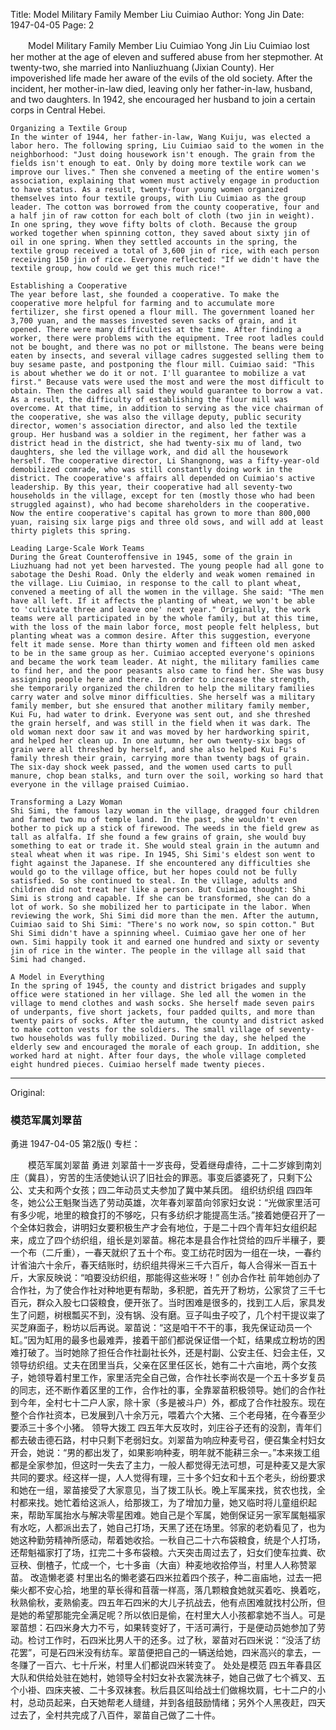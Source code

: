 Title: Model Military Family Member Liu Cuimiao
Author: Yong Jin
Date: 1947-04-05
Page: 2

　　Model Military Family Member Liu Cuimiao
    Yong Jin
    Liu Cuimiao lost her mother at the age of eleven and suffered abuse from her stepmother. At twenty-two, she married into Nanliuzhuang (Jixian County). Her impoverished life made her aware of the evils of the old society. After the incident, her mother-in-law died, leaving only her father-in-law, husband, and two daughters. In 1942, she encouraged her husband to join a certain corps in Central Hebei.

    Organizing a Textile Group
    In the winter of 1944, her father-in-law, Wang Kuiju, was elected a labor hero. The following spring, Liu Cuimiao said to the women in the neighborhood: "Just doing housework isn't enough. The grain from the fields isn't enough to eat. Only by doing more textile work can we improve our lives." Then she convened a meeting of the entire women's association, explaining that women must actively engage in production to have status. As a result, twenty-four young women organized themselves into four textile groups, with Liu Cuimiao as the group leader. The cotton was borrowed from the county cooperative, four and a half jin of raw cotton for each bolt of cloth (two jin in weight). In one spring, they wove fifty bolts of cloth. Because the group worked together when spinning cotton, they saved about sixty jin of oil in one spring. When they settled accounts in the spring, the textile group received a total of 3,600 jin of rice, with each person receiving 150 jin of rice. Everyone reflected: "If we didn't have the textile group, how could we get this much rice!"

    Establishing a Cooperative
    The year before last, she founded a cooperative. To make the cooperative more helpful for farming and to accumulate more fertilizer, she first opened a flour mill. The government loaned her 3,700 yuan, and the masses invested seven sacks of grain, and it opened. There were many difficulties at the time. After finding a worker, there were problems with the equipment. Tree root ladles could not be bought, and there was no pot or millstone. The beans were being eaten by insects, and several village cadres suggested selling them to buy sesame paste, and postponing the flour mill. Cuimiao said: "This is about whether we do it or not. I'll guarantee to mobilize a vat first." Because vats were used the most and were the most difficult to obtain. Then the cadres all said they would guarantee to borrow a vat. As a result, the difficulty of establishing the flour mill was overcome. At that time, in addition to serving as the vice chairman of the cooperative, she was also the village deputy, public security director, women's association director, and also led the textile group. Her husband was a soldier in the regiment, her father was a district head in the district, she had twenty-six mu of land, two daughters, she led the village work, and did all the housework herself. The cooperative director, Li Shangnong, was a fifty-year-old demobilized comrade, who was still constantly doing work in the district. The cooperative's affairs all depended on Cuimiao's active leadership. By this year, their cooperative had all seventy-two households in the village, except for ten (mostly those who had been struggled against), who had become shareholders in the cooperative. Now the entire cooperative's capital has grown to more than 800,000 yuan, raising six large pigs and three old sows, and will add at least thirty piglets this spring.

    Leading Large-Scale Work Teams
    During the Great Counteroffensive in 1945, some of the grain in Liuzhuang had not yet been harvested. The young people had all gone to sabotage the Deshi Road. Only the elderly and weak women remained in the village. Liu Cuimiao, in response to the call to plant wheat, convened a meeting of all the women in the village. She said: "The men have all left. If it affects the planting of wheat, we won't be able to 'cultivate three and leave one' next year." Originally, the work teams were all participated in by the whole family, but at this time, with the loss of the main labor force, most people felt helpless, but planting wheat was a common desire. After this suggestion, everyone felt it made sense. More than thirty women and fifteen old men asked to be in the same group as her. Cuimiao accepted everyone's opinions and became the work team leader. At night, the military families came to find her, and the poor peasants also came to find her. She was busy assigning people here and there. In order to increase the strength, she temporarily organized the children to help the military families carry water and solve minor difficulties. She herself was a military family member, but she ensured that another military family member, Kui Fu, had water to drink. Everyone was sent out, and she threshed the grain herself, and was still in the field when it was dark. The old woman next door saw it and was moved by her hardworking spirit, and helped her clean up. In one autumn, her own twenty-six bags of grain were all threshed by herself, and she also helped Kui Fu's family thresh their grain, carrying more than twenty bags of grain. The six-day shock week passed, and the women used carts to pull manure, chop bean stalks, and turn over the soil, working so hard that everyone in the village praised Cuimiao.

    Transforming a Lazy Woman
    Shi Simi, the famous lazy woman in the village, dragged four children and farmed two mu of temple land. In the past, she wouldn't even bother to pick up a stick of firewood. The weeds in the field grew as tall as alfalfa. If she found a few grains of grain, she would buy something to eat or trade it. She would steal grain in the autumn and steal wheat when it was ripe. In 1945, Shi Simi's eldest son went to fight against the Japanese. If she encountered any difficulties she would go to the village office, but her hopes could not be fully satisfied. So she continued to steal. In the village, adults and children did not treat her like a person. But Cuimiao thought: Shi Simi is strong and capable. If she can be transformed, she can do a lot of work. So she mobilized her to participate in the labor. When reviewing the work, Shi Simi did more than the men. After the autumn, Cuimiao said to Shi Simi: "There's no work now, so spin cotton." But Shi Simi didn't have a spinning wheel. Cuimiao gave her one of her own. Simi happily took it and earned one hundred and sixty or seventy jin of rice in the winter. The people in the village all said that Simi had changed.

    A Model in Everything
    In the spring of 1945, the county and district brigades and supply office were stationed in her village. She led all the women in the village to mend clothes and wash socks. She herself made seven pairs of underpants, five short jackets, four padded quilts, and more than twenty pairs of socks. After the autumn, the county and district asked to make cotton vests for the soldiers. The small village of seventy-two households was fully mobilized. During the day, she helped the elderly sew and encouraged the morale of each group. In addition, she worked hard at night. After four days, the whole village completed eight hundred pieces. Cuimiao herself made twenty pieces.



<hr /> 

Original: 


### 模范军属刘翠苗
勇进
1947-04-05
第2版()
专栏：

　　模范军属刘翠苗
    勇进
    刘翠苗十一岁丧母，受着继母虐待，二十二岁嫁到南刘庄（冀县），穷苦的生活使她认识了旧社会的罪恶。事变后婆婆死了，只剩下公公、丈夫和两个女孩；四二年动员丈夫参加了冀中某兵团。
    组织纺织组
    四四年冬，她公公王魁聚当选了劳动英雄，次年春刘翠苗向邻家妇女说：“光做家里活可有多少呢，地里的粮食打的不够吃，只有多纺织才能提高生活。”接着她便召开了一个全体妇救会，讲明妇女要积极生产才会有地位，于是二十四个青年妇女组织起来，成立了四个纺织组，组长是刘翠苗。棉花本是县合作社贷给的四斤半穰子，要一个布（二斤重），一春天就织了五十个布。变工纺花时因为一组在一块，一春约计省油六十余斤，春天结账时，纺织组共得米三千六百斤，每人合得米一百五十斤，大家反映说：“咱要没纺织组，那能得这些米呀！”
    创办合作社
    前年她创办了合作社，为了使合作社对种地更有帮助，多积肥，首先开了粉坊，公家贷了三千七百元，群众入股七口袋粮食，便开张了。当时困难是很多的，找到工人后，家具发生了问题，树根瓢买不到，没有锅、没有磨。豆子叫虫子咬了，几个村干提议粜了买芝麻面子，粉坊以后再说。翠苗说：“这是咱干不干的事，我先保证动员一个缸。”因为缸用的最多也最难弄，接着干部们都说保证借一个缸，结果成立粉坊的困难打破了。当时她除了担任合作社副社长外，还是村副、公安主任、妇会主任，又领导纺织组。丈夫在团里当兵，父亲在区里任区长，她有二十六亩地，两个女孩子，她领导着村里工作，家里活完全自己做，合作社长李尚农是一个五十多岁复员的同志，还不断作着区里的工作，合作社的事，全靠翠苗积极领导。她们的合作社到今年，全村七十二户人家，除十家（多是被斗户）外，都成了合作社股东。现在整个合作社资本，已发展到八十余万元，喂着六个大猪、三个老母猪，在今春至少要添三十多个小猪。
    领导大拨工
    四五年大反攻时，刘庄谷子还有的没割，青年们都去破击德石路，村中只剩下老弱妇女。刘翠苗为响应种麦号召，便召集全村妇女开会，她说：“男的都出发了，如果影响种麦，明年就不能耕三余一。”本来拨工组都是全家参加，但这时一失去了主力，一般人都觉得无法可想，可是种麦又是大家共同的要求。经这样一提，人人觉得有理，三十多个妇女和十五个老头，纷纷要求和她在一组，翠苗接受了大家意见，当了拨工队长。晚上军属来找，贫农也找，全村都来找。她忙着给这派人，给那拨工，为了增加力量，她又临时将儿童组织起来，帮助军属抬水与解决零星困难。她自己是个军属，她倒保证另一家军属魁福家有水吃，人都派出去了，她自己打场，天黑了还在场里。邻家的老奶看见了，也为她这种勤劳精神所感动，帮着她收拾。一秋自己二十六布袋粮食，统是个人打场，还帮魁福家打了场，扛完二十多布袋粮。六天突击周过去了，妇女们使车拉粪、砍豆秧、倒楂子，忙成一个，七十多亩（大亩）种麦地收拾停当，村里人人称赞翠苗。
    改造懒老婆
    村里出名的懒老婆石四米拉着四个孩子，种二亩庙地，过去一把柴火都不安心拾，地里的草长得和苜蓿一样高，落几颗粮食她就买着吃、换着吃，秋熟偷秋，麦熟偷麦。四五年石四米的大儿子抗战去，他有点困难就找村公所，但是她的希望那能完全满足呢？所以依旧是偷，在村里大人小孩都拿她不当人。可是翠苗想：石四米身大力不亏，如果转变好了，干活可满行，于是便动员她参加了劳动。检讨工作时，石四米比男人干的还多。过了秋，翠苗对石四米说：“没活了纺花罢”，可是石四米没有纺车。翠苗便把自己的一辆送给她，四米高兴的拿去，一冬赚了一百六、七十斤米，村里人们都说四米转变了。
    处处是模范
    四五年春县区大队和供给处驻在她村，她领导全村妇女补衣裳洗袜子，她自己做了七个裤叉、五个小褂、四床夹被、二十多双袜套。秋后县区叫给战士们做棉坎肩，七十二户的小村，总动员起来，白天她帮老人缝缝，并到各组鼓励情绪；另外个人黑夜赶，四天过去了，全村共完成了八百件，翠苗自己做了二十件。
